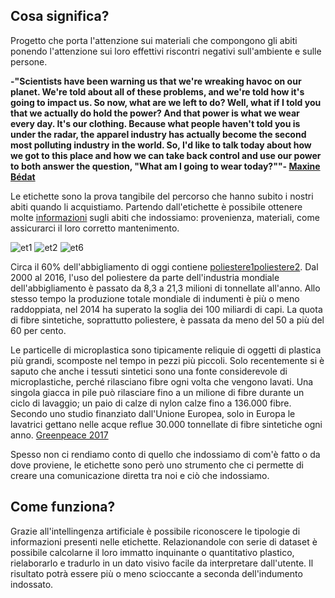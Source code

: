 ## Cosa significa?
Progetto che porta l'attenzione sui materiali che compongono gli abiti ponendo l'attenzione sui loro effettivi riscontri negativi sull'ambiente e sulle persone. 

**-"Scientists have been warning us
that we're wreaking havoc on our planet.
We're told about all of these problems,
and we're told how
it's going to impact us.
So now, what are we left to do?
Well, what if I told you
that we actually do hold the power?
And that power is what we wear every day.
It's our clothing.
Because what people haven't told you
is under the radar,
the apparel industry has actually become
the second most polluting
industry in the world.
So, I'd like to talk today
about how we got to this place
and how we can take back control
and use our power
to both answer the question,
"What am I going to wear today?""- [Maxine Bédat](https://www.youtube.com/watch?v=5r8V4QWwxf0)**


Le etichette sono la prova tangibile del percorso che hanno subito i nostri abiti quando li acquistiamo. Partendo dall'etichette è possibile ottenere molte [informazioni](http://www.federconsumatoririmini.it/2017/05/16/etichettatura-dei-capi-di-abbigliamento-quali-sono-le-informazioni-obbligatorie-e-quelle-facoltative/) 
sugli abiti che indossiamo: provenienza, materiali, come assicurarci il loro corretto mantenimento.

![et1](https://user-images.githubusercontent.com/63911437/116553789-ca0be680-a8fa-11eb-8282-e14fd91f922c.jpeg)
![et2](https://user-images.githubusercontent.com/63911437/116553797-cc6e4080-a8fa-11eb-9f4b-e2df89aeeec2.jpeg)
![et6](https://user-images.githubusercontent.com/63911437/116553810-ced09a80-a8fa-11eb-8906-b7281f62a752.jpeg)

Circa il 60% dell'abbigliamento di oggi contiene [poliestere1](https://zerrin.com/wtf-what-the-fabric-polyester-explained/)[poliestere2](https://www.kleiderly.com/our-blog/fabric-series-all-about-polyester).
Dal 2000 al 2016, l'uso del poliestere da parte dell'industria mondiale dell'abbigliamento è passato da 8,3 a 21,3 milioni di tonnellate all'anno. 
Allo stesso tempo la produzione totale mondiale di indumenti è più o meno raddoppiata, nel 2014 ha superato la soglia dei 100 miliardi di capi. 
La quota di fibre sintetiche, soprattutto poliestere, è passata da meno del 50 a più del 60 per cento.

Le particelle di microplastica sono tipicamente reliquie di oggetti di plastica più grandi, scomposte nel tempo in pezzi più piccoli.
Solo recentemente si è saputo che anche i tessuti sintetici sono una fonte considerevole di microplastiche, perché rilasciano fibre ogni volta che vengono lavati.
Una singola giacca in pile può rilasciare fino a un milione di fibre durante un ciclo di lavaggio; un paio di calze di nylon calze fino a 136.000 fibre. 
Secondo uno studio finanziato dall'Unione Europea, solo in Europa le lavatrici gettano nelle acque reflue 30.000 tonnellate di fibre sintetiche
ogni anno. [Greenpeace 2017](https://www.greenpeace.de/sites/www.greenpeace.de/files/i03971e_gp_flyer_mikrofaser_7_17.pdf)

Spesso non ci rendiamo conto di quello che indossiamo di com'è fatto o da dove proviene, le etichette sono però uno strumento che ci permette di creare una comunicazione diretta tra noi e ciò che indossiamo. 

## Come funziona?
Grazie all'intellingenza artificiale è possibile riconoscere le tipologie di informazioni presenti nelle etichette. Relazionandole con serie di dataset è possibile calcolarne il loro immatto inquinante o quantitativo plastico, rielaborarlo e tradurlo in un dato visivo facile da interpretare dall'utente. Il risultato potrà essere più o meno scioccante a seconda dell'indumento indossato.
